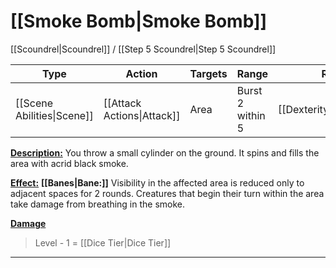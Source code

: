 # [[Smoke Bomb|Smoke Bomb]]
[[Scoundrel|Scoundrel]] / [[Step 5 Scoundrel|Step 5 Scoundrel]]

| Type | Action | Targets | Range | Roll |
| --- | --- | --- | --- | --- |
| [[Scene Abilities\|Scene]] | [[Attack Actions\|Attack]] | Area | Burst 2 within 5 | [[Dexterity\|Dexterity]] |

<u>**Description:**</u> You throw a small cylinder on the ground. It spins and fills the area with acrid black smoke.

<u>**Effect:**</u> **[[Banes|Bane:]]** Visibility in the affected area is reduced only to adjacent spaces for 2 rounds. Creatures that begin their turn within the area take damage from breathing in the smoke.


<u>**Damage**</u>
>Level - 1 = [[Dice Tier|Dice Tier]]

---